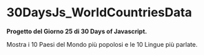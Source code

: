 # 30DaysJs_WorldCountriesData

<b>Progetto del Giorno 25 di 30 Days of Javascript.</b>

Mostra i 10 Paesi del Mondo più popolosi e le 10 Lingue più parlate.
